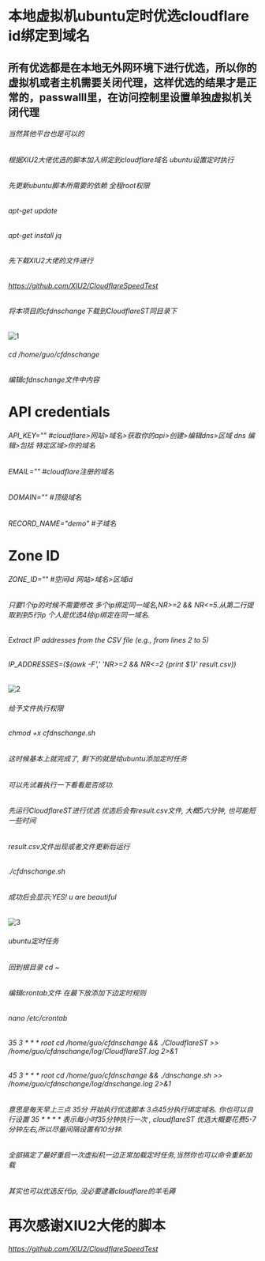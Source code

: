 # 本地虚拟机ubuntu定时优选cloudflare id绑定到域名
## 所有优选都是在本地无外网环境下进行优选，所以你的虚拟机或者主机需要关闭代理，这样优选的结果才是正常的，passwalll里，在访问控制里设置单独虚拟机关闭代理
###### 当然其他平台也是可以的
###### 根据XIU2大佬优选的脚本加入绑定到cloudflare域名 ubuntu设置定时执行
###### 先更新ubuntu脚本所需要的依赖 全程root权限
###### apt-get update
###### apt-get install jq

###### 先下载XIU2大佬的文件进行
###### https://github.com/XIU2/CloudflareSpeedTest
###### 将本项目的cfdnschange下载到CloudflareST同目录下

![1](https://github.com/user-attachments/assets/7fc38a88-f81c-4268-9c71-866b557b5ae1)
###### cd /home/guo/cfdnschange
###### 编辑cfdnschange文件中内容
# API credentials
###### API_KEY="" #cloudflare>网站>域名>获取你的api>创建>编辑dns>区域 dns 编辑>包括 特定区域>你的域名
###### EMAIL="" #cloudflare注册的域名
###### DOMAIN="" #顶级域名
###### RECORD_NAME="demo"  #子域名
# Zone ID
###### ZONE_ID="" #空间id  网站>域名>区域id

###### 只要1个ip的时候不需要修改   多个ip绑定同一域名,NR>=2 && NR<=5.从第二行提取到到5行ip   个人是优选4给ip绑定在同一域名.
###### Extract IP addresses from the CSV file (e.g., from lines 2 to 5) 
###### IP_ADDRESSES=($(awk -F',' 'NR>=2 && NR<=2 {print $1}' result.csv))
![2](https://github.com/user-attachments/assets/df9c7199-ff8f-499c-9516-702f8ec69705)

###### 给予文件执行权限
###### chmod +x cfdnschange.sh
###### 这时候基本上就完成了, 剩下的就是给ubuntu添加定时任务
###### 可以先试着执行一下看看是否成功.
###### 先运行CloudflareST进行优选 优选后会有result.csv文件, 大概5六分钟, 也可能短一些时间
###### result.csv文件出现或者文件更新后运行
###### ./cfdnschange.sh
###### 成功后会显示;YES! u are beautiful
![3](https://github.com/user-attachments/assets/ed44d09d-c72e-48f5-b4f1-fbbb9de29dbe)
###### ubuntu定时任务
###### 回到根目录 cd ~
###### 编辑crontab文件  在最下放添加下边定时规则
###### nano /etc/crontab
###### 35 3 * * * root cd /home/guo/cfdnschange && ./CloudflareST >> /home/guo/cfdnschange/log/CloudflareST.log 2>&1 
###### 45 3 * * * root cd /home/guo/cfdnschange && ./dnschange.sh >> /home/guo/cfdnschange/log/dnschange.log 2>&1 
###### 意思是每天早上三点 35分 开始执行优选脚本 3点45分执行绑定域名.  你也可以自行设置    35 * * * *  表示每小时35分钟执行一次 , cloudflareST 优选大概要花费5-7分钟左右,所以尽量间隔设置有10分钟.
###### 全部搞定了最好重启一次虚拟机一边正常加载定时任务,当然你也可以命令重新加载
###### 其实也可以优选反代ip, 没必要逮着cloudflare的羊毛薅

# 再次感谢XIU2大佬的脚本
###### https://github.com/XIU2/CloudflareSpeedTest

